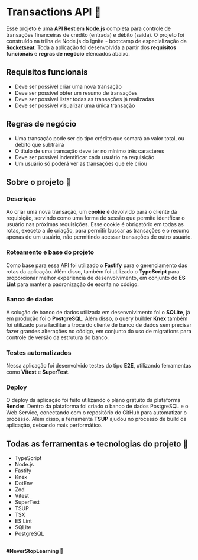 # Transactions API 💸

Esse projeto é uma **API Rest em Node.js** completa para controle de transações financeiras de crédito (entrada) e débito (saída). O projeto foi construído na trilha de Node.js do Ignite - bootcamp de especialização da [**Rocketseat**](https://github.com/rocketseat-education). Toda a aplicação foi desenvolvida a partir dos **requisitos funcionais** e **regras de negócio** elencados abaixo.

## Requisitos funcionais

- Deve ser possível criar uma nova transação
- Deve ser possível obter um resumo de transações
- Deve ser possível listar todas as transações já realizadas
- Deve ser possível visualizar uma única transação

## Regras de negócio

- Uma transação pode ser do tipo crédito que somará ao valor total, ou débito que subtrairá
- O título de uma transação deve ter no mínimo três caracteres
- Deve ser possível indentificar cada usuário na requisição
- Um usuário só poderá ver as transações que ele criou

## Sobre o projeto 👀

### Descrição

Ao criar uma nova transação, um **cookie** é devolvido para o cliente da requisição, servindo como uma forma de sessão que permite identficar o usuário nas próximas requisições. Esse cookie é obrigatório em todas as rotas, execeto a de criação, para permitir buscar as transações e o resumo apenas de um usuário, não permitindo acessar transações de outro usuário.

### Roteamento e base do projeto

Como base para essa API foi utilizado o **Fastify** para o gerenciamento das rotas da aplicação. Além disso, também foi utilizado o **TypeScript** para proporcionar melhor experiência de desenvolvimento, em conjunto do **ES Lint** para manter a padronização de escrita no código.

### Banco de dados

A solução de banco de dados utilizada em desenvolvimento foi o **SQLite**, já em produção foi o **PostgreSQL**. Além disso, o query builder **Knex** também foi utilizado para facilitar a troca do cliente de banco de dados sem precisar fazer grandes alterações no código, em conjunto do uso de migrations para controle de versão da estrutura do banco.

### Testes automatizados

Nessa aplicação foi desenvolvido testes do tipo **E2E**, utilizando ferramentas como **Vitest** e **SuperTest**.

### Deploy

O deploy da aplicação foi feito utilizando o plano gratuito da plataforma **Render**. Dentro da plataforma foi criado o banco de dados PostgreSQL e o Web Service, conectando com o repositório do GitHub para automatizar o processo. Além disso, a ferramenta **TSUP** ajudou no processo de build da aplicação, deixando mais performático.

## Todas as ferramentas e tecnologias do projeto 🧰

- TypeScript
- Node.js
- Fastify
- Knex
- DotEnv
- Zod
- Vitest
- SuperTest
- TSUP
- TSX
- ES Lint
- SQLite
- PostgreSQL

##

**#NeverStopLearning 🚀**
